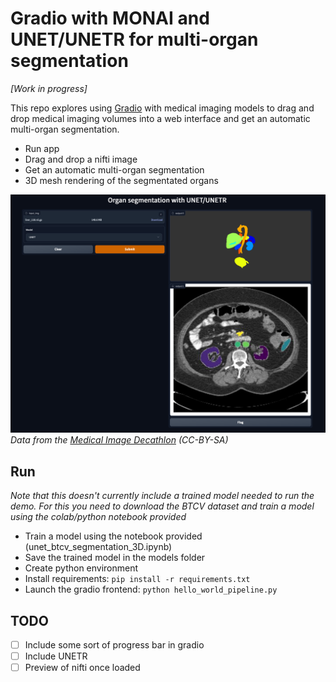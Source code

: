 


# Gradio with MONAI and UNET/UNETR for multi-organ segmentation 

*[Work in progress]*

This repo explores using [Gradio](https://gradio.app/) with medical imaging models to drag and drop medical imaging volumes into a web interface and get an automatic multi-organ segmentation.

- Run app
- Drag and drop a nifti image
- Get an automatic multi-organ segmentation
- 3D mesh rendering of the segmentated organs

![](images/screenshot1.png)
*Data from the [Medical Image Decathlon](http://medicaldecathlon.com/) (CC-BY-SA)*

## Run

*Note that this doesn't currently include a trained model needed to run the demo. For this you need to download the BTCV dataset and train a model using the colab/python notebook provided*

- Train a model using the notebook provided (unet_btcv_segmentation_3D.ipynb) 
- Save the trained model in the models folder
- Create python environment
- Install requirements: `pip install -r requirements.txt`
- Launch the gradio frontend: `python hello_world_pipeline.py`



## TODO
- [ ] Include some sort of progress bar in gradio
- [ ] Include UNETR
- [ ] Preview of nifti once loaded